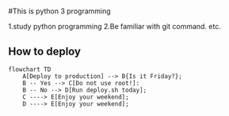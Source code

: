 #
#
#
#
#
#This is python 3 programming

1.study python programming 
2.Be familiar with git command. etc.

## How to deploy

```mermaid
flowchart TD
    A[Deploy to production] --> B{Is it Friday?};
    B -- Yes --> C[Do not use root!]:
    B -- No --> D[Run deploy.sh today];
    C ----> E[Enjoy your weekend];
    D ----> E[Enjoy your weekend];
    
